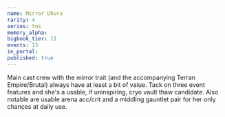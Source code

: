 ```yaml
---
name: Mirror Uhura
rarity: 4
series: tos
memory_alpha:
bigbook_tier: 11
events: 13
in_portal:
published: true
---
```


Main cast crew with the mirror trait (and the accompanying Terran Empire/Brutal) always have at least a bit of value. Tack on three event features and she's a usable, if uninspiring, cryo vault thaw candidate. Also notable are usable arena acc/crit and a middling gauntlet pair for her only chances at daily use.
